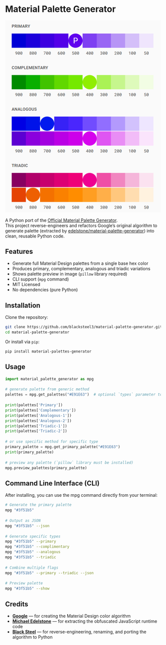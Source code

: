 # Material Palette Generator
![Palette Preview](https://github.com/blacksteel3/material-palette-generator/blob/cca45b190f0716f29117561e5771d20fe07f66bf/preview.png)

A Python port of the [Official Material Palette Generator](https://m2.material.io/design/color/the-color-system.html#tools-for-picking-colors).  
This project reverse-engineers and refactors Google’s original algorithm to generate palette (extracted by [edelstone/material-palette-generator](https://github.com/edelstone/material-palette-generator)) into clean, reusable Python code.

## Features
- Generate full Material Design palettes from a single base hex color
- Produces primary, complementary, analogous and triadic variations
- Shows palette preview in image (`pillow` library required)
- CLI support (`mpg` command)
- MIT Licensed
- No dependencies (pure Python)

## Installation
Clone the repository:
```bash
git clone https://github.com/blacksteel3/material-palette-generator.git
cd material-palette-generator
```

Or install via `pip`:
```bash
pip install material-palettes-generator
```

## Usage
```py
import material_palette_generator as mpg

# generate palette from generic method
palettes = mpg.get_palettes("#E91E63")  # optional `types` parameter to specify color types

print(palettes['Primary'])
print(palettes['Complementary'])
print(palettes['Analogous-1'])
print(palettes['Analogous-2'])
print(palettes['Triadic-1'])
print(palettes['Triadic-2'])

# or use specific method for specific type
primary_palette = mpg.get_primary_palette("#E91E63")
print(primary_palette)

# preview any palette (`pillow` library must be installed)
mpg.preview_palettes(primary_palette)
```

## Command Line Interface (CLI)
After installing, you can use the mpg command directly from your terminal:
```bash
# Generate the primary palette
mpg "#3f51b5"

# Output as JSON
mpg "#3f51b5" --json

# Generate specific types
mpg "#3f51b5" --primary
mpg "#3f51b5" --complimentary
mpg "#3f51b5" --analogous
mpg "#3f51b5" --triadic

# Combine multiple flags
mpg "#3f51b5" --primary --triadic --json

# Preview palette
mpg "#3f51b5" --show
```

## Credits
- **[Google](www.google.com)** — for creating the Material Design color algorithm
- **[Michael Edelstone](https://github.com/edelstone)** — for extracting the obfuscated JavaScript runtime code
- **[Black Steel](https://github.com/blacksteel3)** — for reverse-engineering, renaming, and porting the algorithm to Python
